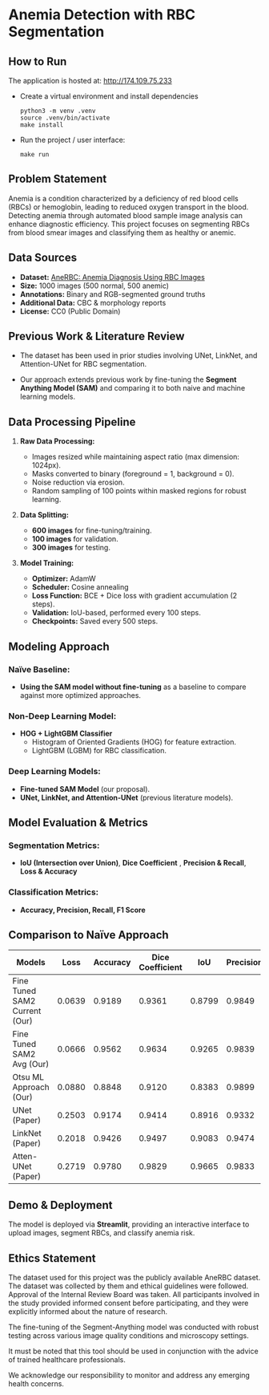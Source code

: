 # **Anemia Detection with RBC Segmentation**

## How to Run

The application is hosted at: http://174.109.75.233

- Create a virtual environment and install dependencies
   ```
   python3 -m venv .venv
   source .venv/bin/activate
   make install
   ```
   
- Run the project / user interface:
   ```
   make run
   ```

## **Problem Statement**
Anemia is a condition characterized by a deficiency of red blood cells (RBCs) or hemoglobin, leading to reduced oxygen transport in the blood. Detecting anemia through automated blood sample image analysis can enhance diagnostic efficiency. This project focuses on segmenting RBCs from blood smear images and classifying them as healthy or anemic.

## **Data Sources**
- **Dataset:** [AneRBC: Anemia Diagnosis Using RBC Images](https://www.kaggle.com/datasets/jocelyndumlao/anerbc-anemia-diagnosis-using-rbc-images?resource=download)
- **Size:** 1000 images (500 normal, 500 anemic)
- **Annotations:** Binary and RGB-segmented ground truths
- **Additional Data:** CBC & morphology reports
- **License:** CC0 (Public Domain)

## **Previous Work & Literature Review**
- The dataset has been used in prior studies involving UNet, LinkNet, and Attention-UNet for RBC segmentation.

- Our approach extends previous work by fine-tuning the **Segment Anything Model (SAM)** and comparing it to both naive and machine learning models.

## **Data Processing Pipeline**
1. **Raw Data Processing:**
   - Images resized while maintaining aspect ratio (max dimension: 1024px).
   - Masks converted to binary (foreground = 1, background = 0).
   - Noise reduction via erosion.
   - Random sampling of 100 points within masked regions for robust learning.
   
2. **Data Splitting:**
   - **600 images** for fine-tuning/training.
   - **100 images** for validation.
   - **300 images** for testing.

3. **Model Training:**
   - **Optimizer:** AdamW
   - **Scheduler:** Cosine annealing
   - **Loss Function:** BCE + Dice loss with gradient accumulation (2 steps).
   - **Validation:** IoU-based, performed every 100 steps.
   - **Checkpoints:** Saved every 500 steps.

## **Modeling Approach**
### **Naïve Baseline:**
- **Using the SAM model without fine-tuning** as a baseline to compare against more optimized approaches.

### **Non-Deep Learning Model:**
- **HOG + LightGBM Classifier**
  - Histogram of Oriented Gradients (HOG) for feature extraction.
  - LightGBM (LGBM) for RBC classification.

### **Deep Learning Models:**
- **Fine-tuned SAM Model** (our proposal).
- **UNet, LinkNet, and Attention-UNet** (previous literature models).

## **Model Evaluation & Metrics**
### **Segmentation Metrics:**
- **IoU (Intersection over Union)**, **Dice Coefficient** , **Precision & Recall**, **Loss & Accuracy**

### **Classification Metrics:**
- **Accuracy, Precision, Recall, F1 Score**

## **Comparison to Naïve Approach**

| Models                     | Loss  | Accuracy | Dice Coefficient | IoU   | Precision | Recall | Specificity |
|----------------------------|-------|----------|------------------|-------|-----------|--------|-------------|
| Fine Tuned SAM2 Current (Our) | 0.0639 | 0.9189   | 0.9361           | 0.8799 | 0.9849    | 0.8919 | 0.9727      |
| Fine Tuned SAM2 Avg (Our)    | 0.0666 | 0.9562   | 0.9634           | 0.9265 | 0.9839    | 0.9562 | 0.9654      |
| Otsu ML Approach (Our)       | 0.0880 | 0.8848   | 0.9120           | 0.8383 | 0.9899    | 0.8455 | 0.9793      |
| UNet (Paper)                 | 0.2503 | 0.9174   | 0.9414           | 0.8916 | 0.9332    | 0.9448 | 0.8982      |
| LinkNet (Paper)              | 0.2018 | 0.9426   | 0.9497           | 0.9083 | 0.9474    | 0.9557 | 0.9232      |
| Atten-UNet (Paper)           | 0.2719 | 0.9780   | 0.9829           | 0.9665 | 0.9833    | 0.9825 | 0.9700      |



## **Demo & Deployment**
The model is deployed via **Streamlit**, providing an interactive interface to upload images, segment RBCs, and classify anemia risk.


## **Ethics Statement**

The dataset used for this project was the publicly available AneRBC dataset. The dataset was collected by them and ethical guidelines were followed. Approval of the Internal Review Board was taken. All participants involved in the study provided informed consent before participating, and they were explicitly informed about the nature of research.

The fine-tuning of the Segment-Anything model was conducted with robust testing across various image quality conditions and microscopy settings. 

It must be noted that this tool should be used in conjunction with the advice of trained healthcare professionals.

We acknowledge our responsibility to monitor and address any emerging health concerns.

